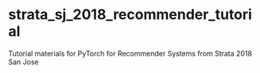 # strata_sj_2018_recommender_tutorial
Tutorial materials for PyTorch for Recommender Systems from Strata 2018 San Jose
